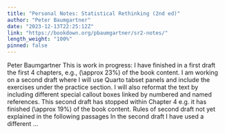 ```yaml
---
title: "Personal Notes: Statistical Rethinking (2nd ed)"
author: "Peter Baumgartner"
date: "2023-12-13T22:25:12Z"
link: "https://bookdown.org/pbaumgartner/sr2-notes/"
length_weight: "100%"
pinned: false
---
```


Peter Baumgartner This is work in progress: I have finished in a first draft the first 4 chapters, e.g., \(\approx 23\%\) of the book content. I am working on a second draft where I will use Quarto tabset panels and include the exercises under the practice section. I will also reformat the text by including different special callout boxes linked by numbered and named references. This second draft has stopped within Chapter 4 e.g. it has finished \(\approx 19\%\) of the book content. Rules of second draft not yet explained in the following passages In the second draft I have used a different ...
